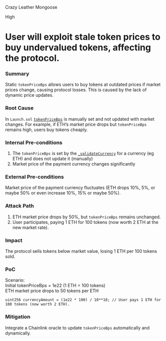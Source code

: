 Crazy Leather Mongoose

High

# User will exploit stale token prices to buy undervalued tokens, affecting the protocol.

### Summary

Static `tokenPriceBps` allows users to buy tokens at outdated prices if market prices change, causing protocol losses. This is caused by the lack of dynamic price updates.

### Root Cause

In `Launch.sol` [`tokenPriceBps`](https://github.com/sherlock-audit/2025-02-rova/blob/main/rova-contracts/src/Launch.sol#L234) is manually set and not updated with market changes. For example, if ETH’s market price drops but `tokenPriceBps` remains high, users buy tokens cheaply.

### Internal Pre-conditions

1. The `tokenPriceBps`  is set by the [`_validateCurrency`](https://github.com/sherlock-audit/2025-02-rova/blob/main/rova-contracts/src/Launch.sol#L666-L672) for a currency (eg ETH) and does not update it (manually)
2. Market price of the payment currency changes significantly

### External Pre-conditions

Market price of the payment currency fluctuates (ETH drops 10%, 5%, or maybe 50% or even increase 10%, 15% or maybe 50%).

### Attack Path

1. ETH market price drops by 50%, but `tokenPriceBps` remains unchanged.
2. User participates, paying 1 ETH for 100 tokens (now worth 2 ETH at the new market rate).

### Impact

The protocol sells tokens below market value, losing 1 ETH per 100 tokens sold.

### PoC

Scenario:  
Initial tokenPriceBps = 1e22 (1 ETH = 100 tokens)  
ETH market price drops to 50 tokens per ETH  
```solidity
uint256 currencyAmount = (1e22 * 100) / 10**18; // User pays 1 ETH for 100 tokens (now worth 2 ETH).  
```

### Mitigation

Integrate a Chainlink oracle to update `tokenPriceBps` automatically and dynamically.